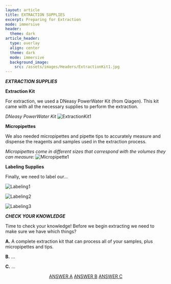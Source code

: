 ```yaml
---
layout: article
title: EXTRACTION SUPPLIES
excerpt: Preparing for Extraction
mode: immersive
header:
  theme: dark
article_header:
  type: overlay
  align: center
  theme: dark
  mode: immersive
  background_image:
    src: /assets/images/Headers/ExtractionKit1.jpg
---
```


***EXTRACTION SUPPLIES***

**Extraction Kit**   

For extraction, we used a DNeasy PowerWater Kit (from Qiagen). This kit came with all the necessary supplies to perform the extraction.    

*DNeasy PowerWater Kit*
![ExtractionKit1](/assets/images/BIG-EXT/ExtractionKit1.jpg)  



**Micropipettes**

We also needed micropipettes and pipette tips to accurately measure and dispense the reagents and samples used in the extraction process. 

*Micropipettes come in different sizes that correspond with the volumes they can measure:*
![Micropipette1](/assets/images/BIG-EXT/Micropipette1.jpeg)  



**Labeling Supplies**  

Finally, we need to label our...

![Labeling1](/assets/images/BIG-EXT/Labeling1.jpg)  

![Labeling2](/assets/images/BIG-EXT/Labeling2.jpg) 

![Labeling3](/assets/images/BIG-EXT/Labeling3.jpg)    




***CHECK YOUR KNOWLEDGE***

Time to check your knowledge! Before we begin extracting we need to make sure we have which things?

**A.** A complete extraction kit that can process all of your samples, plus micropipettes and tips.

**B.**  ...

**C.** ...



<p align="center">
<a class="button button--outline-primary button--pill" href="Extract1">ANSWER A</a> <a class="button button--outline-primary button--pill" href="Extract2">ANSWER B</a> <a class="button button--outline-primary button--pill" href="Extract2">ANSWER C</a></p>
